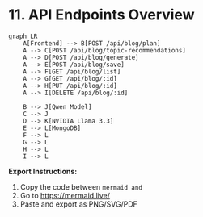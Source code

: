 # 11. API Endpoints Overview

```mermaid
graph LR
    A[Frontend] --> B[POST /api/blog/plan]
    A --> C[POST /api/blog/topic-recommendations]
    A --> D[POST /api/blog/generate]
    A --> E[POST /api/blog/save]
    A --> F[GET /api/blog/list]
    A --> G[GET /api/blog/:id]
    A --> H[PUT /api/blog/:id]
    A --> I[DELETE /api/blog/:id]
    
    B --> J[Qwen Model]
    C --> J
    D --> K[NVIDIA Llama 3.3]
    E --> L[MongoDB]
    F --> L
    G --> L
    H --> L
    I --> L
```

**Export Instructions:**
1. Copy the code between ```mermaid and ```
2. Go to https://mermaid.live/
3. Paste and export as PNG/SVG/PDF 